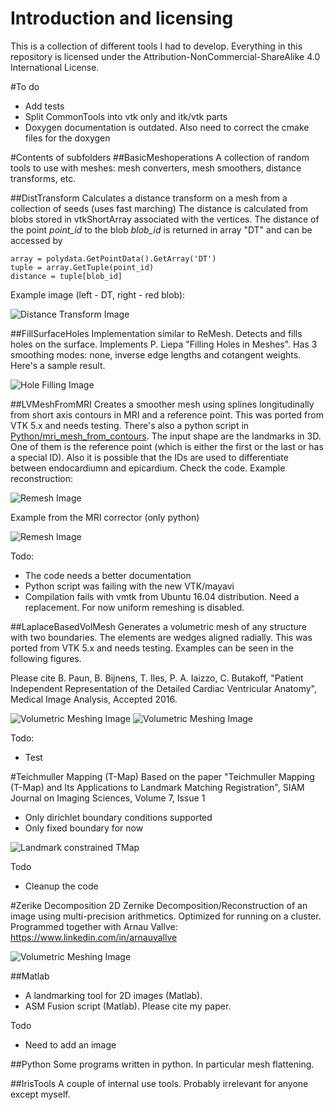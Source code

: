 # Introduction and licensing
This is a collection of different tools I had to develop.
Everything in this repository is licensed under the Attribution-NonCommercial-ShareAlike 4.0 International License.


#To do
- Add tests
- Split CommonTools into vtk only and itk/vtk parts
- Doxygen documentation is outdated. Also need to correct the cmake files for the doxygen

#Contents of subfolders
##BasicMeshoperations
A collection of random tools to use with meshes: mesh converters, mesh smoothers, distance transforms, etc.

##DistTransform
Calculates a distance transform on a mesh from a collection of seeds (uses fast marching)
The distance is calculated from blobs stored in vtkShortArray associated with the vertices. The distance of the point *point_id* to the blob *blob_id* is returned in array "DT" and can be accessed by
```
array = polydata.GetPointData().GetArray('DT')
tuple = array.GetTuple(point_id)
distance = tuple[blob_id]
```
Example image (left - DT, right - red blob):

![Distance Transform Image](https://raw.githubusercontent.com/cbutakoff/tools/master/Pics/distancetransform.gif)


##FillSurfaceHoles
Implementation similar to ReMesh. Detects and fills holes on the surface. Implements P. Liepa "Filling Holes in Meshes". Has 3 smoothing modes: none, inverse edge lengths and cotangent weights. Here's a sample result. 

![Hole Filling Image](https://raw.githubusercontent.com/cbutakoff/tools/master/Pics/HoleFilling.gif)




##LVMeshFromMRI
Creates a smoother mesh using splines longitudinally from short axis contours in MRI and a reference point.
This was ported from VTK 5.x and needs testing. There's also a python script in [Python/mri_mesh_from_contours](https://github.com/cbutakoff/tools/blob/master/Python/mri_mesh_from_contours). 
The input shape are the landmarks in 3D. One of them is the reference point (which is either the first or the last or has a special ID). 
Also it is possible that the IDs are used to differentiate between endocardiumn and epicardium. Check the code.
Example reconstruction:

![Remesh Image](https://raw.githubusercontent.com/cbutakoff/tools/master/Pics/mriremesh.gif)

Example from the MRI corrector (only python)

![Remesh Image](https://raw.githubusercontent.com/cbutakoff/tools/master/Pics/mricorrector.gif)


Todo:
- The code needs a better documentation
- Python script was failing with the new VTK/mayavi
- Compilation fails with vmtk from Ubuntu 16.04 distribution. Need a replacement. For now uniform remeshing is disabled.



##LaplaceBasedVolMesh 
Generates a volumetric mesh of any structure with two boundaries.
The elements are wedges aligned radially.
This was ported from VTK 5.x and needs testing. Examples can be seen in the following figures.

Please cite B. Paun, B. Bijnens, T. Iles, P. A. Iaizzo, C. Butakoff, "Patient Independent Representation of the Detailed
Cardiac Ventricular Anatomy", Medical Image Analysis, Accepted 2016.

![Volumetric Meshing Image](https://raw.githubusercontent.com/cbutakoff/tools/master/Pics/volmeshbump.gif)
![Volumetric Meshing Image](https://raw.githubusercontent.com/cbutakoff/tools/master/Pics/layergeneration.gif)

Todo:
- Test

#Teichmuller Mapping (T-Map)
Based on the paper "Teichmuller Mapping (T-Map) and Its Applications to Landmark Matching Registration", SIAM Journal on Imaging Sciences, Volume 7, Issue 1 
- Only dirichlet boundary conditions supported
- Only fixed boundary for now

![Landmark constrained TMap](https://raw.githubusercontent.com/cbutakoff/tools/master/Pics/tmap.gif)

Todo
- Cleanup the code


#Zerike Decomposition
2D Zernike Decomposition/Reconstruction of an image using multi-precision arithmetics. Optimized for running on a cluster. Programmed together with Arnau Vallve: https://www.linkedin.com/in/arnauvallve

![Volumetric Meshing Image](https://raw.githubusercontent.com/cbutakoff/tools/master/Pics/zernike2d.jpg)



##Matlab
- A landmarking tool for 2D images (Matlab).
- ASM Fusion script (Matlab). Please cite my paper.

Todo
- Need to add an image

##Python
Some programs written in python. In particular mesh flattening.


##IrisTools
A couple of internal use tools. Probably irrelevant for anyone except myself.


